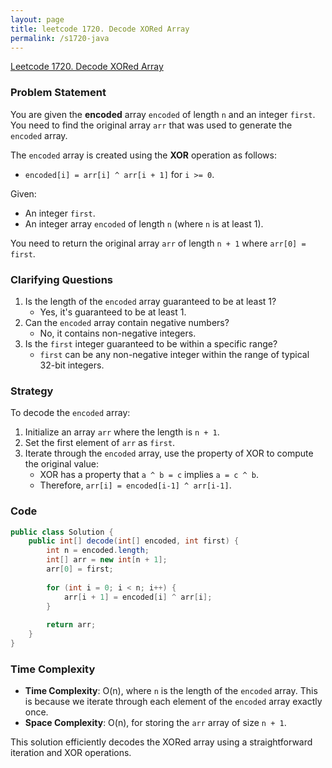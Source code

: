 ```yaml
---
layout: page
title: leetcode 1720. Decode XORed Array
permalink: /s1720-java
---
```

[Leetcode 1720. Decode XORed Array](https://algoadvance.github.io/algoadvance/l1720)
### Problem Statement

You are given the **encoded** array `encoded` of length `n` and an integer `first`. You need to find the original array `arr` that was used to generate the `encoded` array.

The `encoded` array is created using the **XOR** operation as follows:
- `encoded[i] = arr[i] ^ arr[i + 1]` for `i >= 0`.

Given:
- An integer `first`.
- An integer array `encoded` of length `n` (where `n` is at least 1).

You need to return the original array `arr` of length `n + 1` where `arr[0] = first`.

### Clarifying Questions

1. Is the length of the `encoded` array guaranteed to be at least 1?
   - Yes, it's guaranteed to be at least 1.
2. Can the `encoded` array contain negative numbers?
   - No, it contains non-negative integers.
3. Is the `first` integer guaranteed to be within a specific range?
   - `first` can be any non-negative integer within the range of typical 32-bit integers.

### Strategy

To decode the `encoded` array:
1. Initialize an array `arr` where the length is `n + 1`.
2. Set the first element of `arr` as `first`.
3. Iterate through the `encoded` array, use the property of XOR to compute the original value:
   - XOR has a property that `a ^ b = c` implies `a = c ^ b`.
   - Therefore, `arr[i] = encoded[i-1] ^ arr[i-1]`.

### Code

```java
public class Solution {
    public int[] decode(int[] encoded, int first) {
        int n = encoded.length;
        int[] arr = new int[n + 1];
        arr[0] = first;
        
        for (int i = 0; i < n; i++) {
            arr[i + 1] = encoded[i] ^ arr[i];
        }
        
        return arr;
    }
}
```

### Time Complexity

- **Time Complexity**: O(n), where `n` is the length of the `encoded` array. This is because we iterate through each element of the `encoded` array exactly once.
- **Space Complexity**: O(n), for storing the `arr` array of size `n + 1`.

This solution efficiently decodes the XORed array using a straightforward iteration and XOR operations.